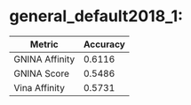 # general_default2018_1:
Metric | Accuracy
-----|-----
GNINA Affinity | 0.6116
GNINA Score | 0.5486
Vina Affinity | 0.5731